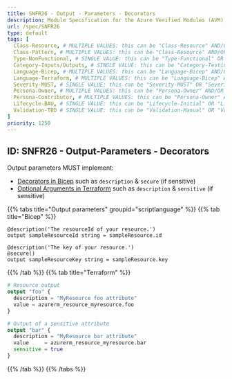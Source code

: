 ```yaml
---
title: SNFR26 - Output - Parameters - Decorators
description: Module Specification for the Azure Verified Modules (AVM) program
url: /spec/SNFR26
type: default
tags: [
  Class-Resource, # MULTIPLE VALUES: this can be "Class-Resource" AND/OR "Class-Pattern" AND/OR "Class-Utility"
  Class-Pattern, # MULTIPLE VALUES: this can be "Class-Resource" AND/OR "Class-Pattern" AND/OR "Class-Utility"
  Type-NonFunctional, # SINGLE VALUE: this can be "Type-Functional" OR "Type-NonFunctional"
  Category-Inputs/Outputs, # SINGLE VALUE: this can be "Category-Testing" OR "Category-Telemetry" OR "Category-Contribution/Support" OR "Category-Documentation" OR "Category-CodeStyle" OR "Category-Naming/Composition" OR "Category-Inputs/Outputs" OR "Category-Release/Publishing"
  Language-Bicep, # MULTIPLE VALUES: this can be "Language-Bicep" AND/OR "Language-Terraform"
  Language-Terraform, # MULTIPLE VALUES: this can be "Language-Bicep" AND/OR "Language-Terraform"
  Severity-MUST, # SINGLE VALUE: this can be "Severity-MUST" OR "Severity-SHOULD" OR "Severity-MAY"
  Persona-Owner, # MULTIPLE VALUES: this can be "Persona-Owner" AND/OR "Persona-Contributor"
  Persona-Contributor, # MULTIPLE VALUES: this can be "Persona-Owner" AND/OR "Persona-Contributor"
  Lifecycle-BAU, # SINGLE VALUE: this can be "Lifecycle-Initial" OR "Lifecycle-BAU" OR "Lifecycle-EOL"
  Validation-TBD # SINGLE VALUE: this can be "Validation-Manual" OR "Validation-CI/Informational" OR "CI/Enforced"
]
priority: 1250
---
```


## ID: SNFR26 - Output-Parameters - Decorators

Output parameters MUST implement:

- [Decorators in Bicep](https://learn.microsoft.com/en-us/azure/azure-resource-manager/bicep/parameters#use-decorators) such as `description` & `secure` (if sensitive)
- [Optional Arguments in Terraform](https://developer.hashicorp.com/terraform/language/values/outputs#optional-arguments) such as `description` & `sensitive` (if sensitive)

{{% tabs title="Output parameters" groupid="scriptlanguage" %}}
  {{% tab title="Bicep" %}}

```bicep
@description('The resourceId of your resource.')
output sampleResourceId string = sampleResource.id

@description('The key of your resource.')
@secure()
output sampleResourceKey string = sampleResource.key
```

  {{% /tab %}}
  {{% tab title="Terraform" %}}

```terraform
# Resource output
output "foo" {
  description = "MyResource foo attribute"
  value = azurerm_resource_myresource.foo
}

# Output of a sensitive attribute
output "bar" {
  description = "MyResource bar attribute"
  value     = azurerm_resource_myresource.bar
  sensitive = true
}
```

  {{% /tab %}}
{{% /tabs %}}
